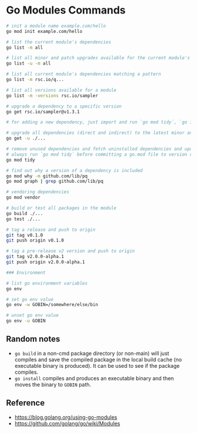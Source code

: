 # Go Modules Commands

```sh
# init a module name example.com/hello
go mod init example.com/hello

# list the current module's dependencies
go list -m all

# list all minor and patch upgrades available for the current module's dependencies
go list -u -m all

# list all current module's dependencies matching a pattern
go list -m rsc.io/q...

# list all versions available for a module
go list -m -versions rsc.io/sampler

# upgrade a dependency to a specific version
go get rsc.io/sampler@v1.3.1

# for adding a new dependency, just import and run `go mod tidy`, `go install`, `go build`, `go run`, or `go test`

# upgrade all dependencies (direct and indirect) to the latest minor and patch versions
go get -u ./...

# remove unused dependencies and fetch uninstalled dependencies and update go.mod and go.sum
# always run `go mod tidy` before committing a go.mod file to version control
go mod tidy

# find out why a version of a dependency is included
go mod why -m github.com/lib/pq
go mod graph | grep github.com/lib/pq

# vendoring dependencies
go mod vendor

# build or test all packages in the module
go build ./...
go test ./...

# tag a release and push to origin
git tag v0.1.0
git push origin v0.1.0

# tag a pre-release v2 version and push to origin
git tag v2.0.0-alpha.1
git push origin v2.0.0-alpha.1

### Environment

# list go environment variables
go env

# set go env value
go env -w GOBIN=/somewhere/else/bin

# unset go env value
go env -u GOBIN
```

## Random notes

- `go build` in a non-cmd package directory (or non-main) will just compiles and save the compiled package in the local build cache (no executable binary is produced). It can be used to see if the package compiles.
- `go install` compiles and produces an executable binary and then moves the binary to `GOBIN` path.

## Reference

- https://blog.golang.org/using-go-modules
- https://github.com/golang/go/wiki/Modules
